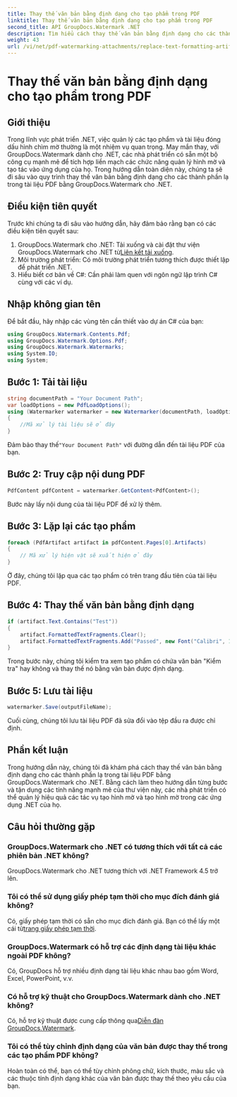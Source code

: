 ```yaml
---
title: Thay thế văn bản bằng định dạng cho tạo phẩm trong PDF
linktitle: Thay thế văn bản bằng định dạng cho tạo phẩm trong PDF
second_title: API GroupDocs.Watermark .NET
description: Tìm hiểu cách thay thế văn bản bằng định dạng cho các thành phần lạ trong tài liệu PDF bằng GroupDocs.Watermark cho .NET. Cải thiện việc quản lý tài liệu một cách dễ dàng.
weight: 43
url: /vi/net/pdf-watermarking-attachments/replace-text-formatting-artifact-pdf/
---
```


# Thay thế văn bản bằng định dạng cho tạo phẩm trong PDF

## Giới thiệu
Trong lĩnh vực phát triển .NET, việc quản lý các tạo phẩm và tài liệu đóng dấu hình chìm mờ thường là một nhiệm vụ quan trọng. May mắn thay, với GroupDocs.Watermark dành cho .NET, các nhà phát triển có sẵn một bộ công cụ mạnh mẽ để tích hợp liền mạch các chức năng quản lý hình mờ và tạo tác vào ứng dụng của họ. Trong hướng dẫn toàn diện này, chúng ta sẽ đi sâu vào quy trình thay thế văn bản bằng định dạng cho các thành phần lạ trong tài liệu PDF bằng GroupDocs.Watermark cho .NET.
## Điều kiện tiên quyết
Trước khi chúng ta đi sâu vào hướng dẫn, hãy đảm bảo rằng bạn có các điều kiện tiên quyết sau:
1.  GroupDocs.Watermark cho .NET: Tải xuống và cài đặt thư viện GroupDocs.Watermark cho .NET từ[Liên kết tải xuống](https://releases.groupdocs.com/Watermark/net/).
2. Môi trường phát triển: Có môi trường phát triển tương thích được thiết lập để phát triển .NET.
3. Hiểu biết cơ bản về C#: Cần phải làm quen với ngôn ngữ lập trình C# cùng với các ví dụ.

## Nhập không gian tên
Để bắt đầu, hãy nhập các vùng tên cần thiết vào dự án C# của bạn:
```csharp
using GroupDocs.Watermark.Contents.Pdf;
using GroupDocs.Watermark.Options.Pdf;
using GroupDocs.Watermark.Watermarks;
using System.IO;
using System;
```
## Bước 1: Tải tài liệu
```csharp
string documentPath = "Your Document Path";
var loadOptions = new PdfLoadOptions();
using (Watermarker watermarker = new Watermarker(documentPath, loadOptions))
{
    //Mã xử lý tài liệu sẽ ở đây
}
```
 Đảm bảo thay thế`"Your Document Path"` với đường dẫn đến tài liệu PDF của bạn.
## Bước 2: Truy cập nội dung PDF
```csharp
PdfContent pdfContent = watermarker.GetContent<PdfContent>();
```
Bước này lấy nội dung của tài liệu PDF để xử lý thêm.
## Bước 3: Lặp lại các tạo phẩm
```csharp
foreach (PdfArtifact artifact in pdfContent.Pages[0].Artifacts)
{
    // Mã xử lý hiện vật sẽ xuất hiện ở đây
}
```
Ở đây, chúng tôi lặp qua các tạo phẩm có trên trang đầu tiên của tài liệu PDF.
## Bước 4: Thay thế văn bản bằng định dạng
```csharp
if (artifact.Text.Contains("Test"))
{
    artifact.FormattedTextFragments.Clear();
    artifact.FormattedTextFragments.Add("Passed", new Font("Calibri", 19, FontStyle.Bold), Color.Red, Color.Aqua);
}
```
Trong bước này, chúng tôi kiểm tra xem tạo phẩm có chứa văn bản "Kiểm tra" hay không và thay thế nó bằng văn bản được định dạng.
## Bước 5: Lưu tài liệu
```csharp
watermarker.Save(outputFileName);
```
Cuối cùng, chúng tôi lưu tài liệu PDF đã sửa đổi vào tệp đầu ra được chỉ định.

## Phần kết luận
Trong hướng dẫn này, chúng tôi đã khám phá cách thay thế văn bản bằng định dạng cho các thành phần lạ trong tài liệu PDF bằng GroupDocs.Watermark cho .NET. Bằng cách làm theo hướng dẫn từng bước và tận dụng các tính năng mạnh mẽ của thư viện này, các nhà phát triển có thể quản lý hiệu quả các tác vụ tạo hình mờ và tạo hình mờ trong các ứng dụng .NET của họ.
## Câu hỏi thường gặp
### GroupDocs.Watermark cho .NET có tương thích với tất cả các phiên bản .NET không?
GroupDocs.Watermark cho .NET tương thích với .NET Framework 4.5 trở lên.
### Tôi có thể sử dụng giấy phép tạm thời cho mục đích đánh giá không?
 Có, giấy phép tạm thời có sẵn cho mục đích đánh giá. Bạn có thể lấy một cái từ[trang giấy phép tạm thời](https://purchase.groupdocs.com/temporary-license/).
### GroupDocs.Watermark có hỗ trợ các định dạng tài liệu khác ngoài PDF không?
Có, GroupDocs hỗ trợ nhiều định dạng tài liệu khác nhau bao gồm Word, Excel, PowerPoint, v.v.
### Có hỗ trợ kỹ thuật cho GroupDocs.Watermark dành cho .NET không?
 Có, hỗ trợ kỹ thuật được cung cấp thông qua[Diễn đàn GroupDocs.Watermark](https://forum.groupdocs.com/c/watermark/19).
### Tôi có thể tùy chỉnh định dạng của văn bản được thay thế trong các tạo phẩm PDF không?
Hoàn toàn có thể, bạn có thể tùy chỉnh phông chữ, kích thước, màu sắc và các thuộc tính định dạng khác của văn bản được thay thế theo yêu cầu của bạn.